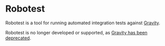 # Robotest

Robotest is a tool for running automated integration tests against [Gravity](https://gravitational.com/gravity).

Robotest is no longer developed or supported, as [Gravity has been deprecated](https://github.com/gravitational/gravity#gravity).

